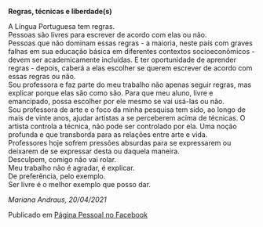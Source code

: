 **Regras, técnicas e liberdade(s)**

A Língua Portuguesa tem regras.  
Pessoas são livres para escrever de acordo com elas ou não.  
Pessoas que não dominam essas regras - a maioria, neste país com graves falhas em sua educação básica em diferentes contextos socioeconômicos - devem ser academicamente incluídas. E ter oportunidade de aprender regras - depois, caberá a elas escolher se querem escrever de acordo com essas regras ou não.  
Sou professora e faz parte do meu trabalho não apenas seguir regras, mas explicar porque elas são como são. Para que meu aluno, livre e emancipado, possa escolher por ele mesmo se vai usá-las ou não.  
Sou professora de arte e o foco da minha pesquisa tem sido, ao longo de mais de vinte anos, ajudar artistas a se perceberem acima de técnicas. O artista controla a técnica, não pode ser controlado por ela. Uma noção profunda e que transborda para as relações entre arte e vida.  
Professores hoje sofrem pressões absurdas para se expressarem ou deixarem de se expressar desta ou daquela maneira.  
Desculpem, comigo não vai rolar.  
Meu trabalho não é agradar, é explicar.  
De preferência, pelo exemplo.  
Ser livre é o melhor exemplo que posso dar.  

*Mariana Andraus, 20/04/2021*

Publicado em [Página Pessoal no Facebook](https://www.facebook.com/photo/?fbid=10160805509377678&set=a.10151642957737678)
